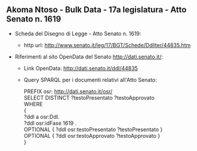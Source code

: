 ## Akoma Ntoso - Bulk Data - 17a legislatura - Atto Senato n. 1619 ##

* Scheda del Disegno di Legge - Atto Senato n. 1619:
	* http url: http://www.senato.it/leg/17/BGT/Schede/Ddliter/44835.htm

* Riferimenti al sito OpenData del Senato http://dati.senato.it/:
	* Link OpenData: http://dati.senato.it/ddl/44835
	* Query SPARQL per i documenti relativi all'Atto Senato:

        PREFIX osr: <http://dati.senato.it/osr/>  
		SELECT DISTINCT ?testoPresentato ?testoApprovato  
		WHERE  
		{  
		    ?ddl a osr:Ddl.  
		    ?ddl osr:idFase 1619 .  
		    OPTIONAL { ?ddl osr:testoPresentato ?testoPresentato }  
		    OPTIONAL { ?ddl osr:testoApprovato ?testoApprovato }  
		}
		